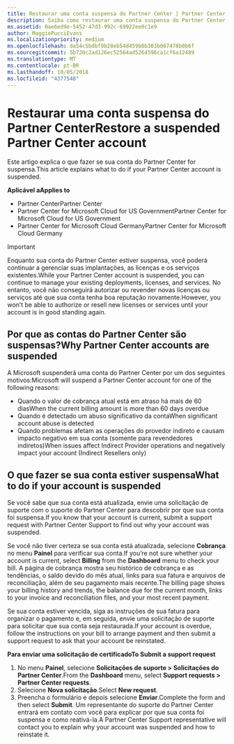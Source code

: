 ```yaml
---
title: Restaurar uma conta suspensa do Partner Center | Partner Center
description: Saiba como restaurar uma conta suspensa do Partner Center, por que acontece a suspensão da conta de parceiro e como você pode usar sua conta durante a suspensão.
ms.assetid: 0ae6ed9e-5452-47d3-992c-69922ee0c1e9
author: MaggiePucciEvans
ms.localizationpriority: medium
ms.openlocfilehash: da54c5bdbf9b28eb54d459b0b383b067478b0b6f
ms.sourcegitcommit: 5b720c2ad126ec52564ad5264596ca1cf6a12489
ms.translationtype: MT
ms.contentlocale: pt-BR
ms.lasthandoff: 10/05/2018
ms.locfileid: "4377548"
---
```

# <a name="restore-a-suspended-partner-center-account"></a><span data-ttu-id="d296a-103">Restaurar uma conta suspensa do Partner Center</span><span class="sxs-lookup"><span data-stu-id="d296a-103">Restore a suspended Partner Center account</span></span>

<span data-ttu-id="d296a-104">Este artigo explica o que fazer se sua conta do Partner Center for suspensa.</span><span class="sxs-lookup"><span data-stu-id="d296a-104">This article explains what to do if your Partner Center account is suspended.</span></span>

**<span data-ttu-id="d296a-105">Aplicável a</span><span class="sxs-lookup"><span data-stu-id="d296a-105">Applies to</span></span>**

-  <span data-ttu-id="d296a-106">Partner Center</span><span class="sxs-lookup"><span data-stu-id="d296a-106">Partner Center</span></span>
-  <span data-ttu-id="d296a-107">Partner Center for Microsoft Cloud for US Government</span><span class="sxs-lookup"><span data-stu-id="d296a-107">Partner Center for Microsoft Cloud for US Government</span></span>
-  <span data-ttu-id="d296a-108">Partner Center for Microsoft Cloud Germany</span><span class="sxs-lookup"><span data-stu-id="d296a-108">Partner Center for Microsoft Cloud Germany</span></span>

> [!IMPORTANT]  
> <span data-ttu-id="d296a-109">Enquanto sua conta do Partner Center estiver suspensa, você poderá continuar a gerenciar suas implantações, as licenças e os serviços existentes.</span><span class="sxs-lookup"><span data-stu-id="d296a-109">While your Partner Center account is suspended, you can continue to manage your existing deployments, licenses, and services.</span></span> <span data-ttu-id="d296a-110">No entanto, você não conseguirá autorizar ou revender novas licenças ou serviços até que sua conta tenha boa reputação novamente.</span><span class="sxs-lookup"><span data-stu-id="d296a-110">However, you won’t be able to authorize or resell new licenses or services until your account is in good standing again.</span></span>

## <a name="why-partner-center-accounts-are-suspended"></a><span data-ttu-id="d296a-111">Por que as contas do Partner Center são suspensas?</span><span class="sxs-lookup"><span data-stu-id="d296a-111">Why Partner Center accounts are suspended</span></span>

<span data-ttu-id="d296a-112">A Microsoft suspenderá uma conta do Partner Center por um dos seguintes motivos:</span><span class="sxs-lookup"><span data-stu-id="d296a-112">Microsoft will suspend a Partner Center account for one of the following reasons:</span></span>

- <span data-ttu-id="d296a-113">Quando o valor de cobrança atual está em atraso há mais de 60 dias</span><span class="sxs-lookup"><span data-stu-id="d296a-113">When the current billing amount is more than 60 days overdue</span></span> 
- <span data-ttu-id="d296a-114">Quando é detectado um abuso significativo da conta</span><span class="sxs-lookup"><span data-stu-id="d296a-114">When significant account abuse is detected</span></span>
- <span data-ttu-id="d296a-115">Quando problemas afetam as operações do provedor indireto e causam impacto negativo em sua conta (somente para revendedores indiretos)</span><span class="sxs-lookup"><span data-stu-id="d296a-115">When issues affect Indirect Provider operations and negatively impact your account (Indirect Resellers only)</span></span>

## <a name="what-to-do-if-your-account-is-suspended"></a><span data-ttu-id="d296a-116">O que fazer se sua conta estiver suspensa</span><span class="sxs-lookup"><span data-stu-id="d296a-116">What to do if your account is suspended</span></span>

<span data-ttu-id="d296a-117">Se você sabe que sua conta está atualizada, envie uma solicitação de suporte com o suporte do Partner Center para descobrir por que sua conta foi suspensa.</span><span class="sxs-lookup"><span data-stu-id="d296a-117">If you know that your account is current, submit a support request with Partner Center Support to find out why your account was suspended.</span></span> 

<span data-ttu-id="d296a-118">Se você não tiver certeza se sua conta está atualizada, selecione **Cobrança** no menu **Painel** para verificar sua conta.</span><span class="sxs-lookup"><span data-stu-id="d296a-118">If you’re not sure whether your account is current, select **Billing** from the **Dashboard** menu to check your bill.</span></span> <span data-ttu-id="d296a-119">A página de cobrança mostra seu histórico de cobrança e as tendências, o saldo devido do mês atual, links para sua fatura e arquivos de reconciliação, além de seu pagamento mais recente.</span><span class="sxs-lookup"><span data-stu-id="d296a-119">The billing page shows your billing history and trends, the balance due for the current month, links to your invoice and reconciliation files, and your most recent payment.</span></span>

<span data-ttu-id="d296a-120">Se sua conta estiver vencida, siga as instruções de sua fatura para organizar o pagamento e, em seguida, envie uma solicitação de suporte para solicitar que sua conta seja restaurada.</span><span class="sxs-lookup"><span data-stu-id="d296a-120">If your account is overdue, follow the instructions on your bill to arrange payment and then submit a support request to ask that your account be reinstated.</span></span> 

**<span data-ttu-id="d296a-121">Para enviar uma solicitação de certificado</span><span class="sxs-lookup"><span data-stu-id="d296a-121">To Submit a support request</span></span>**

1.  <span data-ttu-id="d296a-122">No menu **Painel**, selecione **Solicitações de suporte > Solicitações do Partner Center**.</span><span class="sxs-lookup"><span data-stu-id="d296a-122">From the **Dashboard** menu, select **Support requests > Partner Center requests**.</span></span>
2.  <span data-ttu-id="d296a-123">Selecione **Nova solicitação**.</span><span class="sxs-lookup"><span data-stu-id="d296a-123">Select **New request**.</span></span> 
3.  <span data-ttu-id="d296a-124">Preencha o formulário e depois selecione **Enviar**.</span><span class="sxs-lookup"><span data-stu-id="d296a-124">Complete the form and then select **Submit**.</span></span> <span data-ttu-id="d296a-125">Um representante do suporte do Partner Center entrará em contato com você para explicar por que sua conta foi suspensa e como reativá-la.</span><span class="sxs-lookup"><span data-stu-id="d296a-125">A Partner Center Support representative will contact you to explain why your account was suspended and how to reinstate it.</span></span>



